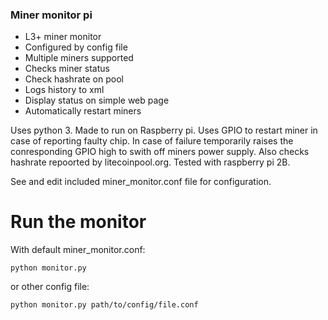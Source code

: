 ### Miner monitor pi


* L3+ miner monitor
* Configured by config file
* Multiple miners supported
* Checks miner status
* Check hashrate on pool
* Logs history to xml
* Display status on simple web page
* Automatically restart miners

Uses python 3. Made to run on Raspberry pi.
Uses GPIO to restart miner in case of reporting faulty chip.
In case of failure temporarily raises the conresponding GPIO high to swith off miners power supply. Also checks hashrate repoorted by litecoinpool.org.
Tested with raspberry pi 2B.

See and edit included miner_monitor.conf file for configuration.

# Run the monitor

With default miner_monitor.conf:

`python monitor.py`

or other config file:

`python monitor.py path/to/config/file.conf`
